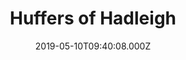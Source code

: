 ---
date: 2019-05-10T09:40:08.000Z
title: Huffers of Hadleigh
latitude: 52.044768970680046
longitude: 0.9528065517153052
category: checkin
---